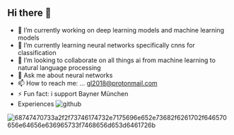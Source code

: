 ## Hi there 👋

<!--
**god3krutzsch/god3krutzsch** is a ✨ _special_ ✨ repository because its `README.md` (this file) appears on your GitHub profile.

Here are some ideas to get you started:
-->
- 🔭 I’m currently working on deep learning models and machine learning models
- 🌱 I’m currently learning neural networks specifically cnns for classification
- 👯 I’m looking to collaborate on all things ai from machine learning to natural language processing
- 💬 Ask me about neural networks
- 📫 How to reach me: ... gl2018@protonmail.com
- ⚡ Fun fact: i support Bayner München
- Experiences
![github](https://img.shields.io/badge/GitHub-000000?style=for-the-badge&logo=GitHub&logoColor=white)

![68747470733a2f2f73746174732e7175696e652e73682f6261702f646570656e64656e636965733f7468656d653d6461726b](https://github.com/user-attachments/assets/3e9703a5-5a86-4ac8-94a7-f8219b7f0005)
